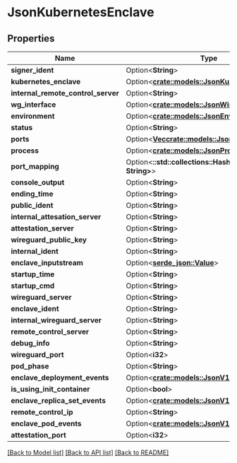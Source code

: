 # JsonKubernetesEnclave

## Properties

Name | Type | Description | Notes
------------ | ------------- | ------------- | -------------
**signer_ident** | Option<**String**> |  | [optional]
**kubernetes_enclave** | Option<[**crate::models::JsonKubernetesEnclave**](json_KubernetesEnclave.md)> |  | [optional]
**internal_remote_control_server** | Option<**String**> |  | [optional]
**wg_interface** | Option<[**crate::models::JsonWireguardInterface**](json_WireguardInterface.md)> |  | [optional]
**environment** | Option<[**crate::models::JsonEnvironment**](json_Environment.md)> |  | [optional]
**status** | Option<**String**> |  | [optional]
**ports** | Option<[**Vec<crate::models::JsonEnclavePort>**](json_EnclavePort.md)> |  | [optional]
**process** | Option<[**crate::models::JsonProcess**](json_Process.md)> |  | [optional]
**port_mapping** | Option<**::std::collections::HashMap<String, String>**> |  | [optional]
**console_output** | Option<**String**> |  | [optional]
**ending_time** | Option<**String**> |  | [optional]
**public_ident** | Option<**String**> |  | [optional]
**internal_attesation_server** | Option<**String**> |  | [optional]
**attestation_server** | Option<**String**> |  | [optional]
**wireguard_public_key** | Option<**String**> |  | [optional]
**internal_ident** | Option<**String**> |  | [optional]
**enclave_inputstream** | Option<[**serde_json::Value**](.md)> |  | [optional]
**startup_time** | Option<**String**> |  | [optional]
**startup_cmd** | Option<**String**> |  | [optional]
**wireguard_server** | Option<**String**> |  | [optional]
**enclave_ident** | Option<**String**> |  | [optional]
**internal_wireguard_server** | Option<**String**> |  | [optional]
**remote_control_server** | Option<**String**> |  | [optional]
**debug_info** | Option<**String**> |  | [optional]
**wireguard_port** | Option<**i32**> |  | [optional]
**pod_phase** | Option<**String**> |  | [optional]
**enclave_deployment_events** | Option<[**crate::models::JsonV1EventList**](json_V1EventList.md)> |  | [optional]
**is_using_init_container** | Option<**bool**> |  | [optional]
**enclave_replica_set_events** | Option<[**crate::models::JsonV1EventList**](json_V1EventList.md)> |  | [optional]
**remote_control_ip** | Option<**String**> |  | [optional]
**enclave_pod_events** | Option<[**crate::models::JsonV1EventList**](json_V1EventList.md)> |  | [optional]
**attestation_port** | Option<**i32**> |  | [optional]

[[Back to Model list]](../README.md#documentation-for-models) [[Back to API list]](../README.md#documentation-for-api-endpoints) [[Back to README]](../README.md)


